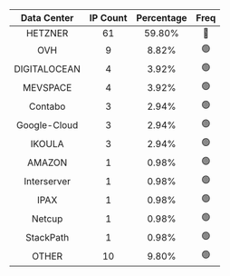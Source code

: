| Data Center | IP Count | Percentage | Freq |
|:------------:|:--------:|:-----------:|:-----:|
| HETZNER | 61 | 59.80% | 🔴 |
| OVH | 9 | 8.82% | 🟢 |
| DIGITALOCEAN | 4 | 3.92% | 🟢 |
| MEVSPACE | 4 | 3.92% | 🟢 |
| Contabo | 3 | 2.94% | 🟢 |
| Google-Cloud | 3 | 2.94% | 🟢 |
| IKOULA | 3 | 2.94% | 🟢 |
| AMAZON | 1 | 0.98% | 🟢 |
| Interserver | 1 | 0.98% | 🟢 |
| IPAX | 1 | 0.98% | 🟢 |
| Netcup | 1 | 0.98% | 🟢 |
| StackPath | 1 | 0.98% | 🟢 |
| OTHER | 10 | 9.80% | 🟢 |